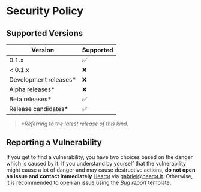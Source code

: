 # Security Policy

## Supported Versions

| Version               | Supported          |
| --------------------- | ------------------ |
| 0.1.x                 | ✅                 |
| < 0.1.x               | ❌                 |
| Development releases* | ❌                 |
| Alpha releases*       | ❌                 |
| Beta releases*        | ✅                 |
| Release candidates*   | ✅                 |

> *\*Referring to the latest release of this kind.*

## Reporting a Vulnerability

If you get to find a vulnerability, you have two choices based on the danger which is caused by it.
If you understand by yourself that the vulnerability might cause a lot of danger and may cause destructive actions, **do not open an issue and contact immediately** [Hearot](https://github.com/hearot) via gabriel@hearot.it.
Otherwise, it is recommended to [open an issue](https://github.com/hearot/pyrubrum/issues/new?assignees=hearot&labels=assumed-bug&template=bug_report.md&title=%5BBug%5D) using the *Bug report* template.
